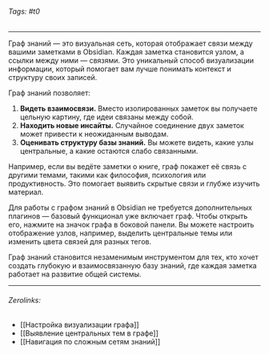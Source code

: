 ###### Tags:  #t0
___
Граф знаний — это визуальная сеть, которая отображает связи между вашими заметками в Obsidian. Каждая заметка становится узлом, а ссылки между ними — связями. Это уникальный способ визуализации информации, который помогает вам лучше понимать контекст и структуру своих записей.

Граф знаний позволяет:

1. **Видеть взаимосвязи.** Вместо изолированных заметок вы получаете цельную картину, где идеи связаны между собой.
2. **Находить новые инсайты.** Случайное соединение двух заметок может привести к неожиданным выводам.
3. **Оценивать структуру базы знаний.** Вы можете видеть, какие узлы центральные, а какие остаются слабо связанными.

Например, если вы ведёте заметки о книге, граф покажет её связь с другими темами, такими как философия, психология или продуктивность. Это помогает выявить скрытые связи и глубже изучить материал.

Для работы с графом знаний в Obsidian не требуется дополнительных плагинов — базовый функционал уже включает граф. Чтобы открыть его, нажмите на значок графа в боковой панели. Вы можете настроить отображение узлов, например, выделить центральные темы или изменить цвета связей для разных тегов.

Граф знаний становится незаменимым инструментом для тех, кто хочет создать глубокую и взаимосвязанную базу знаний, где каждая заметка работает на развитие общей системы.
___
###### Zerolinks: 
- [[Настройка визуализации графа]]
- [[Выявление центральных тем в графе]]
- [[Навигация по сложным сетям знаний]]